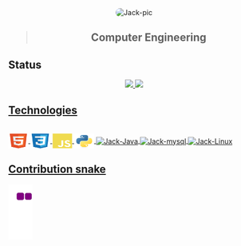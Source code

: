 <div align="center" style="display: inline_block">
        <img alt="Jack-pic" height="150" style="border-radius:50px;" src="https://user-images.githubusercontent.com/63818417/155450312-870b621b-3d0b-4316-bde8-987548be0e5a.gif">
        <br>
        <h2><blockquote>Computer Engineering</blockquote></h2>
  </div>

        
## Status
<div align="center">
  <a href="https://github.com/jackvadderr">
  <img height="130em" src="https://github-readme-stats.vercel.app/api?username=jackvadderr&show_icons=true&theme=dark&include_all_commits=true&count_private=true"/>
  <img height="130em" src="https://github-readme-stats.vercel.app/api/top-langs/?username=jackvadderr&layout=compact&langs_count=7&theme=dark"/>
</div>
  
## Technologies

<div style="display: inline_block"><br>
  <a href="https://developer.mozilla.org/pt-BR/docs/Web/HTML" target="_black"><img align="center" alt="Jack-HTML" height="30" width="40" src="https://raw.githubusercontent.com/devicons/devicon/master/icons/html5/html5-original.svg">
  <a href="https://developer.mozilla.org/pt-BR/docs/Web/CSS" target="_black"><img align="center" alt="Jack-CSS" height="30" width="40" src="https://raw.githubusercontent.com/devicons/devicon/master/icons/css3/css3-original.svg">
  <a href="https://developer.mozilla.org/pt-BR/docs/Web/JavaScript" target="_black"><img align="center" alt="Jack-Js" height="30" width="40" src="https://raw.githubusercontent.com/devicons/devicon/master/icons/javascript/javascript-plain.svg">
  <a href="https://www.python.org/" target="_black"><img align="center" alt="Jack-Python" height="30" width="40" src="https://raw.githubusercontent.com/devicons/devicon/master/icons/python/python-original.svg">
  <a href="" target="_black"><img align="center" alt="Jack-Java" height="30" width="40" src="https://cdn.jsdelivr.net/gh/devicons/devicon/icons/java/java-original-wordmark.svg" />
  <a href="" target="_black"><img align="center" alt="Jack-mysql" height="30" width="40" src="https://cdn.jsdelivr.net/gh/devicons/devicon/icons/mysql/mysql-original.svg" />
  <a href="" target="_black"><img align="center" alt="Jack-Linux" height="30" width="40" src="https://cdn.jsdelivr.net/gh/devicons/devicon/icons/linux/linux-original.svg" />
</div>

## Contribution snake
  
![snake gif](https://github.com/jackvadderr/jackvadderr/blob/output/github-contribution-grid-snake.gif)

